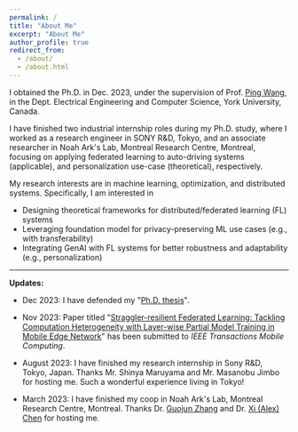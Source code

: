 ```yaml
---
permalink: /
title: "About Me"
excerpt: "About Me"
author_profile: true
redirect_from: 
  - /about/
  - /about.html
---
```



I obtained the Ph.D. in Dec. 2023, under the supervision of Prof. [Ping Wang](https://scholar.google.com/citations?user=3sIHxrcAAAAJ&hl=en), in the Dept. Electrical Engineering and Computer Science, York University, Canada. 

I have finished two industrial internship roles during my Ph.D. study, where I worked as a research engineer in SONY R&D, Tokyo, and an associate researcher in Noah Ark's Lab, Montreal Research Centre, Montreal, focusing on applying federated learning to auto-driving systems (applicable), and personalization use-case (theoretical), respectively.

My research interests are in machine learning, optimization, and distributed systems. Specifically, I am interested in 

* Designing theoretical frameworks for distributed/federated learning (FL) systems
* Leveraging foundation model for privacy-preserving ML use cases (e.g., with transferability)
* Integrating GenAI with FL systems for better robustness and adaptability (e.g., personalization)

  

<!--  I obtained M.A.Sc degree in Electrical Engineering from Communication University of China, Beijing, where I focused on physical layer problems of wireless communication. -->

 <!-- I am a big sport fan and a tireless traveller. -->


* * *
**Updates:** 

*   Dec 2023: I have defended my "[Ph.D. thesis](../files/Thesis_Hongda_Wu.pdf)". 
   
*   Nov 2023: Paper titled "[Straggler-resilient Federated Learning: Tackling Computation Heterogeneity with Layer-wise Partial Model Training in Mobile Edge Network](https://arxiv.org/abs/2311.10002)" has been submitted to _IEEE Transactions Mobile Computing_.
  
*   August 2023: I have finished my research internship in Sony R&D, Tokyo, Japan. Thanks Mr. Shinya Maruyama and Mr. Masanobu Jimbo for hosting me. Such a wonderful experience living in Tokyo!

*   March 2023: I have finished my coop in Noah Ark's Lab, Montreal Research Centre, Montreal. Thanks Dr. [Guojun Zhang](https://gordon-guojun-zhang.github.io/) and Dr. [Xi (Alex) Chen](https://sites.google.com/site/xichenmcgill/home) for hosting me.

  
 <!-- *   August 2022: Paper titled "[A Deep Reinforcement Learning-Based Caching Strategy for IoT Networks with Transient Data](../files/WuTVT.pdf)" has been accepted to _IEEE Transactions on Vehicular Technology_. -->

 <!-- *   April 2022: I have received the Best Paper Awards from IEEE WCNC 2022! See the [certificate](../files/wcnc_bp.jpeg).--> 

 <!-- *   March 2022: Our paper titled "[An Ultra-Reliable Low-Latency Non-Binary Polar Coded SCMA Scheme](../files/LiTVT.pdf)" has been accepted to _IEEE Transactions on Vehicular Technology_ (joint work with my M.A.Sc. supervisor).  -->
  
<!-- *   Jan 2022: Paper titled "[Node Selection Toward Faster Convergence for Federated Learning on Non-IID Data](../files/WuTNSE.pdf)" has been accepted to _IEEE Transactions on Network Science and Engineering_.  -->

<!-- *   Dec 2021: Paper titled "[Probabilistic Node Selection for Federated Learning with Heterogeneous Data in Mobile Edge](../files/WuWCNC.pdf)" has been accepted to _WCNC_ 2022. Hope to meet scholars in Austin!-->

<!-- *   May 2021: Paper titled "[Fast-Convergent Federated Learning with Adaptive Weighting](../files/WuTCCN.pdf)" has been accepted to _IEEE Transactions on Cognitive Communications and Networking_.  -->

<!-- *   Jan. 2021: Paper titled "[Fast-Convergent Federated Learning with Adaptive Weighting](../files/WuICC.pdf)" has been accepted to _ICC_ 2021-->
<!-- (https://icc2021.ieee-icc.org/). -->

<!-- # Recent News
{% include base_path %}
{% assign news = site.news | reverse %}
{% assign first_post = news | first %}
{% assign first_year = first_post.date | date: '%Y' %}
{% assign first_day = first_post.date | date: '%j' %}
{% assign post_count = 0 %}
{% for post in news %}
  {% assign cyear = post.date | date: '%Y' %}
  {% assign cday = post.date | date: '%j' %}
  {% if cyear != first_year %}
    {% assign ellapsed_days = first_year | minus:cyear | times:365 | plus:first_day | minus:cday %}
  {% else %}
    {% assign ellapsed_days = first_day | minus:cday %}
  {% endif %}
  
  {% if ellapsed_days > 365 and post_count > 3 %}
    {% break %}
  {% endif %}
  {% include archive-single.html %}
  {% assign post_count = post_count | plus: 1 %}
{% endfor %}

---

For more news see [here](/news/). -->
